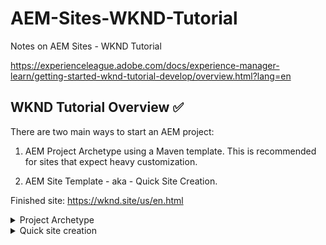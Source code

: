 # AEM-Sites-WKND-Tutorial
Notes on AEM Sites - WKND Tutorial

https://experienceleague.adobe.com/docs/experience-manager-learn/getting-started-wknd-tutorial-develop/overview.html?lang=en

## WKND Tutorial Overview ✅

There are two main ways to start an AEM project: 

1. AEM Project Archetype using a Maven template. This is recommended for sites that expect heavy customization. 

2. AEM Site Template - aka - Quick Site Creation.

Finished site: https://wknd.site/us/en.html


<details><summary><bold>Project Archetype</bold></summary>
  

Overview

1 - Project Setup ✅

2 - Component Basics - up to the Sling Models video. 
  
3 - Pages and Templates

4 - Client-Side Libraries

5 - Style System

6 - Custom Component

7 - Unit Testing
  
</details>

<details><summary><bold>Quick site creation</bold></summary>

Overview
1 - Create a Site
2 - Intro to authoring and publishing
3 - UI planning with Adobe XD
3 - Page Templates
4 - Theming
  
</details>

